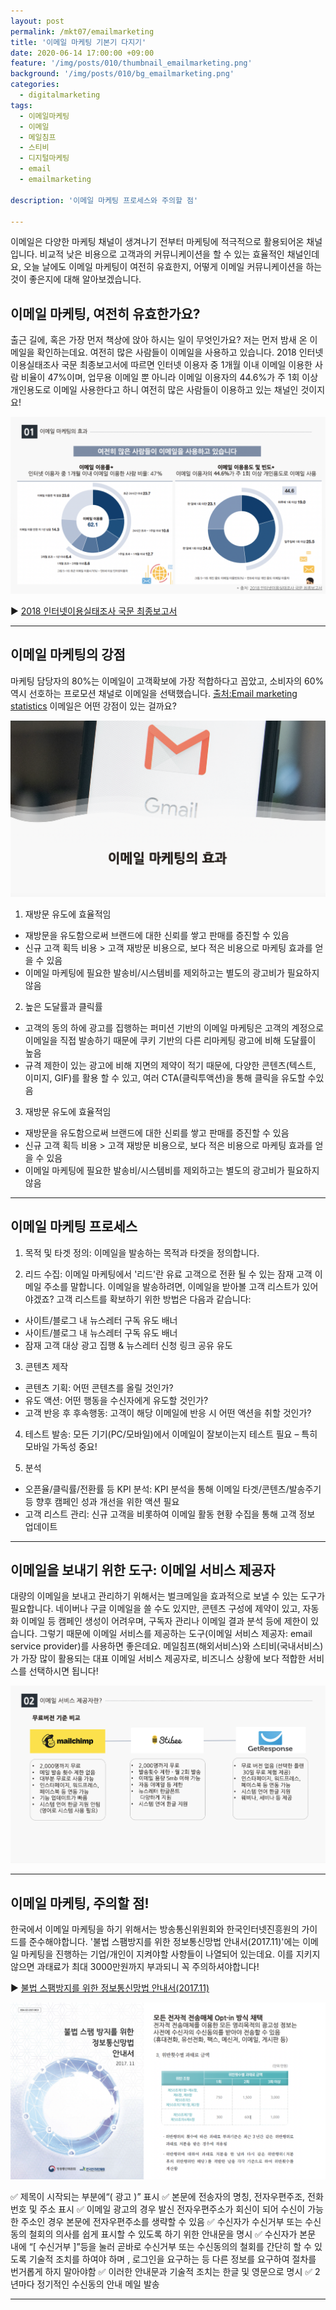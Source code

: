 ```yaml
---
layout: post
permalink: /mkt07/emailmarketing
title: '이메일 마케팅 기본기 다지기'
date: 2020-06-14 17:00:00 +09:00
feature: '/img/posts/010/thumbnail_emailmarketing.png'
background: '/img/posts/010/bg_emailmarketing.png'
categories:
  - digitalmarketing
tags:
  - 이메일마케팅
  - 이메일
  - 메일침프
  - 스티비
  - 디지털마케팅
  - email
  - emailmarketing

description: '이메일 마케팅 프로세스와 주의할 점'

---
```


이메일은 다양한 마케팅 채널이 생겨나기 전부터 마케팅에 적극적으로 활용되어온 채널입니다. 비교적 낮은 비용으로 고객과의 커뮤니케이션을 할 수 있는 효율적인 채널인데요, 오늘 날에도 이메일 마케팅이 여전히 유효한지, 어떻게 이메일 커뮤니케이션을 하는 것이 좋은지에 대해 알아보겠습니다.


## 이메일 마케팅, 여전히 유효한가요?
출근 길에, 혹은 가장 먼저 책상에 앉아 하시는 일이 무엇인가요? 저는 먼저 밤새 온 이메일을 확인하는데요. 여전히 많은 사람들이 이메일을 사용하고 있습니다. 2018 인터넷이용실태조사 국문 최종보고서에 따르면 인터넷 이용자 중 1개월 이내 이메일 이용한 사람 비율이 47%이며, 업무용 이메일 뿐 아니라 이메일 이용자의 44.6%가 주 1회 이상 개인용도로 이메일 사용한다고 하니 여전히 많은 사람들이 이용하고 있는 채널인 것이지요!

 ![이메일마케팅효과](/img/posts/010/01.png)

 ▶ [2018 인터넷이용실태조사 국문 최종보고서](https://www.kisa.or.kr/public/library/etc_View.jsp?regno=0011998&searchType=&searchKeyword=%EC%9D%B8%ED%84%B0%EB%84%B7%EC%9D%B4%EC%9A%A9&pageIndex=1 "kisa report")

------

## 이메일 마케팅의 강점
마케팅 담당자의 80%는 이메일이 고객확보에 가장 적합하다고 꼽았고, 소비자의 60% 역시 선호하는 프로모션 채널로 이메일을 선택했습니다. [출처:Email marketing statistics](https://99firms.com/blog/email-marketing-statistics/#gref "email statistics") 이메일은 어떤 강점이 있는 걸까요?

![이메일마케팅효과](/img/posts/010/02.png)

1. 재방문 유도에 효율적임

  * 재방문을 유도함으로써 브랜드에 대한 신뢰를 쌓고 판매를 증진할 수 있음
  * 신규 고객 획득 비용 > 고객 재방문 비용으로, 보다 적은 비용으로 마케팅 효과를 얻을 수 있음
  * 이메일 마케팅에 필요한 발송비/시스템비를 제외하고는 별도의 광고비가 필요하지 않음

2. 높은 도달률과 클릭률

  * 고객의 동의 하에 광고를 집행하는 퍼미션 기반의 이메일 마케팅은 고객의 계정으로 이메일을 직접 발송하기 때문에 쿠키 기반의 다른 리마케팅 광고에 비해 도달률이 높음
  * 규격 제한이 있는 광고에 비해 지면의 제약이 적기 때문에, 다양한 콘텐츠(텍스트, 이미지, GIF)를 활용 할 수 있고, 여러 CTA(클릭투액션)을 통해 클릭을 유도할 수있음

3. 재방문 유도에 효율적임

  * 재방문을 유도함으로써 브랜드에 대한 신뢰를 쌓고 판매를 증진할 수 있음
  * 신규 고객 획득 비용 > 고객 재방문 비용으로, 보다 적은 비용으로 마케팅 효과를 얻을 수 있음
  * 이메일 마케팅에 필요한 발송비/시스템비를 제외하고는 별도의 광고비가 필요하지 않음

------


## 이메일 마케팅 프로세스
1. 목적 및 타겟 정의: 이메일을 발송하는 목적과 타겟을 정의합니다.

2. 리드 수집: 이메일 마케팅에서 '리드'란 유료 고객으로 전환 될 수 있는 잠재 고객 이메일 주소를 말합니다. 이메일을 발송하려면, 이메일을 받아볼 고객 리스트가 있어야겠죠? 고객 리스트를 확보하기 위한 방법은 다음과 같습니다:
  * 사이트/블로그 내 뉴스레터 구독 유도 배너
  * 사이트/블로그 내 뉴스레터 구독 유도 배너
  * 잠재 고객 대상 광고 집행 & 뉴스레터 신청 링크 공유 유도

3. 콘텐츠 제작
  * 콘텐츠 기획: 어떤 콘텐츠를 올릴 것인가?
  * 유도 액션: 어떤 행동을 수신자에게 유도할 것인가?
  * 고객 반응 후 후속행동: 고객이 해당 이메일에 반응 시 어떤 액션을 취할 것인가?

4. 테스트 발송: 모든 기기(PC/모바일)에서 이메일이 잘보이는지 테스트 필요 – 특히 모바일 가독성 중요!

5. 분석
  * 오픈율/클릭률/전환률 등 KPI 분석: KPI 분석을 통해 이메일 타겟/콘텐츠/발송주기 등 향후 캠페인 성과 개선을 위한 액션 필요
  * 고객 리스트 관리: 신규 고객을 비롯하여 이메일 활동 현황 수집을 통해 고객 정보 업데이트

------
## 이메일을 보내기 위한 도구: 이메일 서비스 제공자
대량의 이메일을 보내고 관리하기 위해서는 벌크메일을 효과적으로 보낼 수 있는 도구가 필요합니다. 네이버나 구글 이메일을 쓸 수도 있지만, 콘텐츠 구성에 제약이 있고, 자동화 이메일 등 캠페인 생성이 어려우며, 구독자 관리나 이메일 결과 분석 등에 제한이 있습니다. 그렇기 때문에 이메일 서비스를 제공하는 도구(이메일 서비스 제공자: email service provider)를 사용하면 좋은데요. 메일침프(해외서비스)와 스티비(국내서비스)가 가장 많이 활용되는 대표 이메일 서비스 제공자로, 비즈니스 상황에 보다 적합한 서비스를 선택하시면 됩니다!

![이메일서비스제공자](/img/posts/010/03.png)

------

## 이메일 마케팅, 주의할 점!
한국에서 이메일 마케팅을 하기 위해서는 방송통신위원회와 한국인터넷진흥원의 가이드를 준수해야합니다. '불법 스팸방지를 위한 정보통신망법 안내서(2017.11)'에는 이메일 마케팅을 진행하는 기업/개인이 지켜야할 사항들이 나열되어 있는데요. 이를 지키지 않으면 과태료가 최대 3000만원까지 부과되니 꼭 주의하셔야합니다!

 ▶ [불법 스팸방지를 위한 정보통신망법 안내서(2017.11)](https://spam.kisa.or.kr/customer/sub2_R.do?boardNo=1004 "kisa report2")


![한국인터넷진흥원](/img/posts/010/04.png)


  ✅ 제목이 시작되는 부분에“( 광고 )” 표시
  ✅ 본문에 전송자의 명칭, 전자우편주조, 전화번호 및 주소 표시
  ✅ 이메일 광고의 경우 발신 전자우편주소가 회신이 되어 수신이 가능한 주소인 경우 본문에 전자우편주소를 생략할 수 있음
  ✅ 수신자가 수신거부 또는 수신동의 철회의 의사를 쉽게 표시할 수 있도록 하기 위한 안내문을 명시
  ✅ 수신자가 본문 내에 “[ 수신거부 ]”등을 눌러 곧바로 수신거부 또는 수신동의의 철회를 간단히 할 수 있도록 기술적 조치를 하여야 하며 , 로그인을 요구하는 등 다른 정보를 요구하여 절차를 번거롭게 하지 말아야함
  ✅ 이러한 안내문과 기술적 조치는 한글 및 영문으로 명시
  ✅ 2년마다 정기적인 수신동의 안내 메일 발송



------
